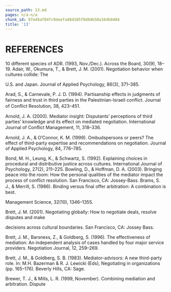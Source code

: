 ```yaml
---
source_path: 13.md
pages: n/a-n/a
chunk_id: 97ed4af04fc9deefa48d105f0d04b50a164b9484
title: '13'
---
```

# REFERENCES

10 different species of ADR. (1993, Nov./Dec.). Across the Board, 30(9), 18–19. Adair, W., Okumura, T., & Brett, J. M. (2001). Negotiation behavior when cultures collide: The

U.S. and Japan. Journal of Applied Psychology, 86(3), 371–385.

Arad, S., & Carnevale, P. J. D. (1994). Partisanship effects in judgments of fairness and trust in third parties in the Palestinian-Israeli conﬂict. Journal of Conﬂict Resolution, 38, 423–451.

Arnold, J. A. (2000). Mediator insight: Disputants’ perceptions of third parties’ knowledge and its effect on mediated negotiation. International Journal of Conﬂict Management, 11, 318–336.

Arnold, J. A., & O’Connor, K. M. (1999). Ombudspersons or peers? The effect of third-party expertise and recommendations on negotiation. Journal of Applied Psychology, 84, 776–785.

Bond, M. H., Leung, K., & Schwartz, S. (1992). Explaining choices in procedural and distributive justice across cultures. International Journal of Psychology, 27(2), 211–225. Bowling, D., & Hoffman, D. A. (2003). Bringing peace into the room: How the personal qualities of the mediator impact the process of conﬂict resolution. San Francisco, CA: Jossey-Bass. Brams, S. J., & Merrill, S. (1986). Binding versus ﬁnal offer arbitration: A combination is best.

Management Science, 32(10), 1346–1355.

Brett, J. M. (2001). Negotiating globally: How to negotiate deals, resolve disputes and make

decisions across cultural boundaries. San Francisco, CA: Jossey Bass.

Brett, J. M., Barsness, Z., & Goldberg, S. (1996). The effectiveness of mediation: An independent analysis of cases handled by four major service providers. Negotiation Journal, 12, 259–269.

Brett, J. M., & Goldberg, S. B. (1983). Mediator-advisors: A new third-party role. In: M.H. Bazerman & R. J. Lewicki (Eds), Negotiating in organizations (pp. 165–176). Beverly Hills, CA: Sage.

Brewer, T. J., & Mills, L. R. (1999, November). Combining mediation and arbitration. Dispute
